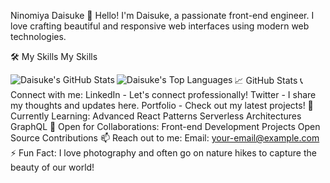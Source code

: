 Ninomiya Daisuke 🚀
Hello! I'm Daisuke, a passionate front-end engineer. I love crafting beautiful and responsive web interfaces using modern web technologies.

🛠 My Skills
My Skills

📈 GitHub Stats
<a href="https://github.com/ninomiyadaisuke">
  <img align="left" src="https://github-readme-stats.vercel.app/api?username=ninomiyadaisuke&count_private=true&show_icons=true&theme=radical" alt="Daisuke's GitHub Stats" />
</a>
<a href="https://github.com/ninomiyadaisuke">
  <img align="left" src="https://github-readme-stats.vercel.app/api/top-langs/?username=ninomiyadaisuke&layout=compact&theme=radical" alt="Daisuke's Top Languages" />
</a>
📞 Connect with me:
LinkedIn - Let's connect professionally!
Twitter - I share my thoughts and updates here.
Portfolio - Check out my latest projects!
🌱 Currently Learning:
Advanced React Patterns
Serverless Architectures
GraphQL
💼 Open for Collaborations:
Front-end Development Projects
Open Source Contributions
📫 Reach out to me:
Email: your-email@example.com
⚡ Fun Fact:
I love photography and often go on nature hikes to capture the beauty of our world!



<!--
# About ninomiya daisuke
### Hi, I'm a front-end engineer
### my slills
[![My Skills](https://skillicons.dev/icons?i=nextjs,react,astro,ts,js,tailwind,sass,html,css,prisma,firebase,supabase,gcp,github&perline=6)](https://skillicons.dev)
-->
<!--
**ninomiyadaisuke/ninomiyadaisuke** is a ✨ _special_ ✨ repository because its `README.md` (this file) appears on your GitHub profile.

Here are some ideas to get you started:

- 🔭 I’m currently working on ...
- 🌱 I’m currently learning ...
- 👯 I’m looking to collaborate on ...
- 🤔 I’m looking for help with ...
- 💬 Ask me about ...
- 📫 How to reach me: ...
- 😄 Pronouns: ...
- ⚡ Fun fact: ...
-->
<!--
<a href="https://github.com/ninomiyadaisuke">
  <img align="left" src="https://github-readme-stats.vercel.app/api?username=ninomiyadaisuke&count_private=true&show_icons=true" />
</a>
<a href="https://github.com/ninomiyadaisuke">
  <img align="left" src="https://github-readme-stats.vercel.app/api/top-langs/?username=ninomiyadaisuke" />
</a>
-->
